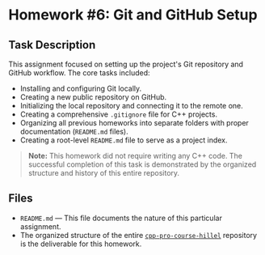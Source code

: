 # Homework \#6: Git and GitHub Setup

## Task Description
This assignment focused on setting up the project's Git repository and GitHub workflow. The core tasks included:
- Installing and configuring Git locally.
- Creating a new public repository on GitHub.
- Initializing the local repository and connecting it to the remote one.
- Creating a comprehensive `.gitignore` file for C++ projects.
- Organizing all previous homeworks into separate folders with proper documentation (`README.md` files).
- Creating a root-level `README.md` file to serve as a project index.

> **Note:** This homework did not require writing any C++ code. The successful completion of this task is demonstrated by the organized structure and history of this entire repository.

## Files
- `README.md` — This file documents the nature of this particular assignment.
- The organized structure of the entire [`cpp-pro-course-hillel`](../) repository is the deliverable for this homework.